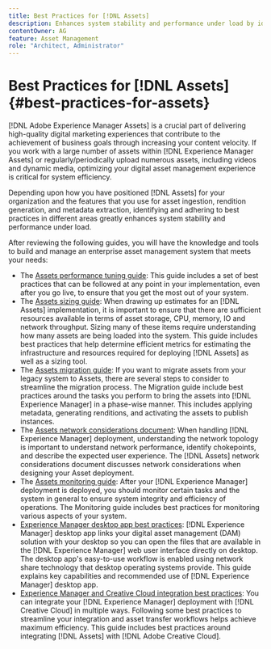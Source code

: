 ```yaml
---
title: Best Practices for [!DNL Assets]
description: Enhances system stability and performance under load by identifying and adhering to best practices that depend on your deployment and configuration.
contentOwner: AG
feature: Asset Management
role: "Architect, Administrator"
---
```


# Best Practices for [!DNL Assets] {#best-practices-for-assets}

[!DNL Adobe Experience Manager Assets] is a crucial part of delivering high-quality digital marketing experiences that contribute to the achievement of business goals through increasing your content velocity. If you work with a large number of assets within [!DNL Experience Manager Assets] or regularly/periodically upload numerous assets, including videos and dynamic media, optimizing your digital asset management experience is critical for system efficiency.

Depending upon how you have positioned [!DNL Assets] for your organization and the features that you use for asset ingestion, rendition generation, and metadata extraction, identifying and adhering to best practices in different areas greatly enhances system stability and performance under load.

After reviewing the following guides, you will have the knowledge and tools to build and manage an enterprise asset management system that meets your needs:

* The [Assets performance tuning guide](/help/assets/performance-tuning-guidelines.md): This guide includes a set of best practices that can be followed at any point in your implementation, even after you go live, to ensure that you get the most out of your system.
* The [Assets sizing guide](/help/assets/assets-sizing-guide.md): When drawing up estimates for an [!DNL Assets] implementation, it is important to ensure that there are sufficient resources available in terms of asset storage, CPU, memory, IO and network throughput. Sizing many of these items require understanding how many assets are being loaded into the system. This guide includes best practices that help determine efficient metrics for estimating the infrastructure and resources required for deploying [!DNL Assets] as well as a sizing tool.
* The [Assets migration guide](/help/assets/assets-migration-guide.md): If you want to migrate assets from your legacy system to Assets, there are several steps to consider to streamline the migration process. The Migration guide include best practices around the tasks you perform to bring the assets into [!DNL Experience Manager] in a phase-wise manner. This includes applying metadata, generating renditions, and activating the assets to publish instances.
* The [Assets network considerations document](/help/assets/assets-network-considerations.md): When handling [!DNL Experience Manager] deployment, understanding the network topology is important to understand network performance, identify chokepoints, and describe the expected user experience. The [!DNL Assets] network considerations document discusses network considerations when designing your Asset deployment.
* The [Assets monitoring guide](/help/assets/assets-monitoring-best-practices.md): After your [!DNL Experience Manager] deployment is deployed, you should monitor certain tasks and the system in general to ensure system integrity and efficiency of operations. The Monitoring guide includes best practices for monitoring various aspects of your system.
* [Experience Manager desktop app best practices](https://experienceleague.adobe.com/docs/experience-manager-desktop-app/using/introduction.html): [!DNL Experience Manager] desktop app links your digital asset management (DAM) solution with your desktop so you can open the files that are available in the [!DNL Experience Manager] web user interface directly on desktop. The desktop app's easy-to-use workflow is enabled using network share technology that desktop operating systems provide. This guide explains key capabilities and recommended use of [!DNL Experience Manager] desktop app.
* [Experience Manager and Creative Cloud integration best practices](/help/assets/aem-cc-integration-best-practices.md): You can integrate your [!DNL Experience Manager] deployment with [!DNL Creative Cloud] in multiple ways. Following some best practices to streamline your integration and asset transfer workflows helps achieve maximum efficiency. This guide includes best practices around integrating [!DNL Assets] with [!DNL Adobe Creative Cloud].
